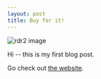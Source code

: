 ```yaml
---
layout: post
title: Buy for it!
---
```


![rdr2 image](/images/Asd.png)

Hi -- this is my first blog post.

Go check out [the website](https://www.rockstargames.com/reddeadredemption2/restricted-content/agegate/form?redirect=https%3A%2F%2Fwww.rockstargames.com%2Freddeadredemption2%2F&options=&locale=en_us).
